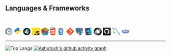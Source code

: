 <h2 align="left"> Languages & Frameworks </h2>
<br>
<p align="left">
  <code><img title="C" height="25" src="images/c.svg"></code>
  <code><img title="Python" height="25" src="images/python-original.svg"></code>
  <code><img title="Django" height="25" src="images/django.png"></code>
  <code><img title="Javascript" height="25" src="images/javascript.svg"></code>
  <code><img title="Problem Solving" height="25" src="images/problemSolving.png"></code>
  <code><img title="HTML5" height="25" src="images/html5.svg"></code>
  <code><img title="CSS" height="25" src="images/css.svg"></code>
  <code><img title="Git" height="25" src="images/git-original.svg"></code>
  <code><img title="PostgreSQL" height="25" src="images/postgresql.svg"></code>
  <code><img title="Visual Studio Code" height="25" src="images/vscode.png"></code>
  <code><img title="JSON" height="25" src="images/json.svg"></code>
  <code><img title="GitHub" height="25" src="images/github.svg"></code>
  <code><img title="MySQL" height="25" src="images/mysql.svg"></code>
  <code><img title="PHP" height="25" src="images/php.svg"></code>
</p>
<hr>
<div display="flex">
  
![Top Langs](https://github-readme-stats.vercel.app/api/top-langs/?username=GabMeula07&layout=compact&bg_color=121823&border_color=010409)
[![Ashutosh's github activity graph](https://github-readme-activity-graph.vercel.app/graph?username=GabMeula07&custom_title="Commits"&&border_color=010409&hide_border=true&theme=tokyo-night)](https://github.com/ashutosh00710/github-readme-activity-graph)
</div>

